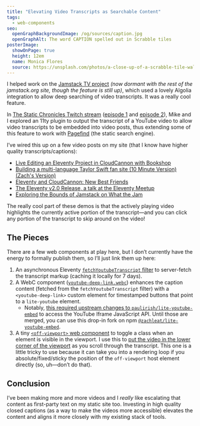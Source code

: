 ```yaml
---
title: "Elevating Video Transcripts as Searchable Content"
tags:
  - web-components
seo:
  openGraphBackgroundImage: /og/sources/caption.jpg
  openGraphAlt: The word CAPTION spelled out in Scrabble tiles
posterImage:
  showOnPage: true
  height: 12em
  name: Monica Flores
  source: https://unsplash.com/photos/a-close-up-of-a-scrabble-tile-wall-with-words-written-on-it-p4mFOzM-asQ
---
```

I helped work on the [Jamstack TV project](https://jamstack.org/tv/) _(now dormant with the rest of the jamstack.org site, though the feature is still up)_, which used a lovely Algolia integration to allow deep searching of video transcripts. It was a really cool feature.

In [The Static Chronicles Twitch stream](https://www.twitch.tv/cloudcannoncms/schedule) ([episode 1](https://www.youtube.com/watch?v=KOyNEEmrvko) and [episode 2](https://www.youtube.com/watch?v=MrVMewBq0jE)), Mike and I explored an 11ty plugin to output the transcript of a YouTube video to allow video transcripts to be embedded into video posts, thus extending some of this feature to work with [Pagefind](https://pagefind.app/) (the static search engine).

I’ve wired this up on a few video posts on my site (that I know have higher quality transcripts/captions):

* [Live Editing an Eleventy Project in CloudCannon with Bookshop](/web/live-editing-cloudcannon/#searchable-transcript)
* [Building a multi-language Taylor Swift fan site (10 Minute Version) (Zach's Version)](/web/taylor-swift-fansite/#searchable-transcript)
* [Eleventy and CloudCannon: New Best Friends](/web/cloudcannon/#searchable-transcript)
* [The Eleventy v2.0 Release, a talk at the Eleventy Meetup](/web/eleventy-meetup-eleventy-v2/#searchable-transcript)
* [Exploring the Bounds of Jamstack on What the Jam](/web/what-the-jam#searchable-transcript)

The really cool part of these demos is that the actively playing video highlights the currently active portion of the transcript—and you can click any portion of the transcript to skip around on the video!

## The Pieces

There are a few web components at play here, but I don’t currently have the energy to formally publish them, so I’ll just link them up here:

1. An asynchronous Eleventy [`fetchYoutubeTranscript` filter](https://github.com/zachleat/zachleat.com/blob/9710cab7726e095857c48034717b17d8015d6ff9/eleventy.config.js#L334-L344) to server-fetch the transcript markup (caching it locally for 7 days).
1. A WebC component ([`youtube-deep-link.webc`](https://github.com/zachleat/zachleat.com/blob/0204804c99726c6be2f77def7a4995464d6f3e3f/_components/youtube-deep-link.webc)) enhances the caption content (fetched from the `fetchYoutubeTranscript` filter) with a `<youtube-deep-link>` custom element for timestamped buttons that point to a `lite-youtube` element.
	* Notably, [this required upstream changes to `paulirish/lite-youtube-embed`](https://github.com/paulirish/lite-youtube-embed/pull/164) to access the YouTube Iframe JavaScript API. Until those are merged, you can use this drop-in fork on npm [`@zachleat/lite-youtube-embed`](https://www.npmjs.com/package/@zachleat/lite-youtube-embed).
1. A tiny [`<off-viewport>` web component](https://github.com/zachleat/zachleat.com/blob/b496bd2b0e6bba000fecdf36a82e91f97359b39d/static/js/offviewport.js) to toggle a class when an element is visible in the viewport. I use this to [put the video in the lower corner of the viewport](https://github.com/zachleat/zachleat.com/blob/24a8e346bac9df7bddaab35db303e111073b8fb2/static/defer.scss#L42-L53) as you scroll through the transcript. This one is a little tricky to use because it can take you into a rendering loop if you absolute/fixed/sticky the position of the `off-viewport` host element directly (so, uh—don’t do that).

## Conclusion

I’ve been making more and more videos and I _really_ like escalating that content as first-party text on my static site too. Investing in high quality closed captions (as a way to make the videos more accessible) elevates the content and aligns it more closely with my existing stack of tools.
